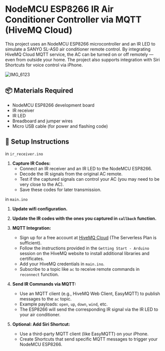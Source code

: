 # NodeMCU ESP8266 IR Air Conditioner Controller via MQTT (HiveMQ Cloud)

This project uses an NodeMCU ESP8266 microcontroller and an IR LED to simulate a SANYO SL-AS0 air conditioner remote control. By integrating HiveMQ Cloud MQTT service, the AC can be turned on or off remotely — even from outside your home. The project also supports integration with Siri Shortcuts for voice control via iPhone.

![IMG_6123](https://github.com/user-attachments/assets/92dbd7a8-1cb5-4cb6-ade0-fed6c71e1f56)

## 📦 Materials Required
- NodeMCU ESP8266 development board
- IR receiver
- IR LED
- Breadboard and jumper wires
- Micro USB cable (for power and flashing code)


## 🔧 Setup Instructions

in `ir_receiver.ino`
1. **Capture IR Codes:**
   - Connect an IR receiver and an IR LED to the NodeMCU ESP8266.
   - Decode the IR signals from the original AC remote.
   - Test if the captured signals can control your AC (you may need to be very close to the AC).
   - Save these codes for later transmission.

in `main.ino`
1. **Update wifi configuration.**
2. **Update the IR codes with the ones you captured in `callback` function.**
3. **MQTT Integration:**
   - Sign up for a free account at [HiveMQ Cloud](https://www.hivemq.com/mqtt-cloud-broker/) (The Serverless Plan is sufficient).
   - Follow the instructions provided in the `Getting Start - Arduino` session on the HiveMQ website to install additional libraries and certificates.
   - Add your HiveMQ credentials in `main.ino`.
   - Subscribe to a topic like `ac` to receive remote commands in `reconnect` function.

4. **Send IR Commands via MQTT:**
	- Use an MQTT client (e.g., HiveMQ Web Client, EasyMQTT) to publish messages to the `ac` topic.
	- Example payloads: `open`, `up`, `down`, `wind`, etc.
	- The ESP8266 will send the corresponding IR signal via the IR LED to your air conditioner.

5. **Optional: Add Siri Shortcut:**
   - Use a third-party MQTT client (like EasyMQTT) on your iPhone.
   - Create Shortcuts that send specific MQTT messages to trigger your NodeMCU ESP8266.
